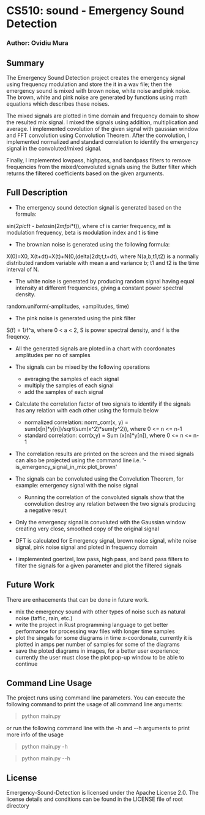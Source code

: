 # CS510: sound - Emergency Sound Detection

### Author: Ovidiu Mura

## Summary
The Emergency Sound Detection project creates the emergency signal using frequency modulation and store the it in a wav file; then the emergency sound is mixed with brown noise, white noise and pink noise. The brown, white and pink noise are generated by functions using math equations which describes these noises.

The mixed signals are plotted in time domain and frequency domain to show the resulted mix signal. I mixed the signals using addition, multiplication and average. I implemented covolution of the given signal with gaussian window and FFT convolution using Convolution Theorem. After the convolution, I implemented normalized and standard correlation to identify the emergency signal in the convoluted/mixed signal. 

Finally, I implemented lowpass, highpass, and bandpass filters to remove frequencies from the mixed/convoluted signals using the Butter filter which returns the filtered coefficients based on the given arguments.


## Full Description

- The emergency sound detection signal is generated based on the formula:

sin(2*pi*cf*t - beta*sin(2*mf*pi*t)), where cf is carrier frequency, mf is modulation frequency, beta is modulation index and t is time

- The brownian noise is generated using the following formula:

X(0)=X0, X(t+dt)=X(t)+N(0,(delta)2dt;t,t+dt), where N(a,b;t1,t2) is a normally distributed random variable with mean a and variance b; t1 and t2 is the time interval of N.

- The white noise is generated by producing random signal having equal intensity at different frequencies, giving a constant power spectral density.

random.uniform(-amplitudes, +amplitudes, time)

- The pink noise is generated using the pink filter 

S(f) = 1/f^a, where 0 < a < 2, S is power spectral density, and f is the freqency.

- All the generated signals are ploted in a chart with coordonates amplitudes per no of samples

- The signals can be mixed by the following operations
    - averaging the samples of each signal
    - multiply the samples of each signal
    - add the samples of each signal

- Calculate the correlation factor of two signals to identify if the signals has any relation with each other using the formula below
    - normalized correlation: norm_corr(x, y) = sum(x[n]*y[n])/sqrt(sum(x^2)*sum(y^2)), where 0 <= n <= n-1
    - standard correlation: corr(x,y) = Sum (x[n]*y[n]), where 0 <= n <= n-1
- The correlation results are printed on the screen and the mixed signals can also be projected using the command line i.e. '-is_emergency_signal_in_mix plot_brown'

- The signals can be convoluted using the Convolution Theorem, for example: emergency signal with the noise signal
    - Running the correlation of the convoluted signals show that the convolution destroy any relation between the two signals producing a negative result

- Only the emergency signal is convoluted with the Gaussian window creating very close, smoothed copy of the original signal

- DFT is calculated for Emergency signal, brown noise signal, white noise signal, pink noise signal and ploted in frequency domain

- I implemented goertzel, low pass, high pass, and band pass filters to filter the signals for a given parameter and plot the filtered signals


## Future Work
There are enhacements that can be done in future work.
- mix the emergency sound with other types of noise such as natural noise (taffic, rain, etc.)
- write the project in Rust programming language to get better performance for processing wav files with longer time samples
- plot the singals for some diagrams in time x-coordonate, currently it is plotted in amps per number of samples for some of the diagrams
- save the ploted diagrams in images, for a better user experience; currently the user must close the plot pop-up window to be able to continue


## Command Line Usage

The project runs using command line parameters. You can execute the following command to print the usage of all command line arguments:

>python main.py

or run the following command line with the -h and --h arguments to print more info of the usage

>python main.py -h

>python main.py --h



## License
Emergency-Sound-Detection is licensed under the Apache License 2.0. The license details and conditions can be found in the LICENSE file of root directory
